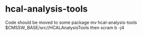 hcal-analysis-tools
===================
Code should be moved to some package
mv hcal-analysis-tools $CMSSW_BASE/src/<something>/HCALAnalysisTools
then scram b -j4
